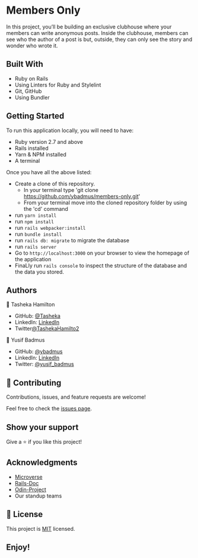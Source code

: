 # Members Only

In this project, you’ll be building an exclusive clubhouse where your members can write anonymous posts. Inside the clubhouse, members can see who the author of a post is but, outside, they can only see the story and wonder who wrote it.

## Built With

- Ruby on Rails
- Using Linters for Ruby and Stylelint
- Git, GitHub
- Using Bundler

## Getting Started

To run this application locally, you will need to have:

- Ruby version 2.7 and above
- Rails installed
- Yarn & NPM installed
- A terminal

Once you have all the above listed:

- Create a clone of this repository. 
  - In your terminal type 'git clone https://github.com/ybadmus/members-only.git'
  - From your terminal move into the cloned repository folder by using the 'cd' command 
- run `yarn install` 
- run `npm install`
- run `rails webpacker:install`
- run `bundle install`
- run `rails db: migrate` to migrate the database 
- run `rails server`
- Go to `http://localhost:3000` on your browser to view the homepage of the application 
- FinaLly run `rails console` to inspect the structure of the database and the data you stored.

## Authors

👤 Tasheka Hamilton

- GitHub: [@Tasheka](https://github.com/Tasheka)
- LinkedIn: [LinkedIn](https://www.linkedin.com/in/tasheka-m-hamilton/)
- Twitter[@TashekaHamilto2](https://twitter.com/TashekaHamilto2)

👤 Yusif Badmus

- GitHub: [@ybadmus](https://github.com/ybadmus) 
- LinkedIn: [LinkedIn](https://www.linkedin.com/in/ybadmus/)
- Twitter: [@yusif_badmus](https://twitter.com/yusif_badmus)

## 🤝 Contributing

Contributions, issues, and feature requests are welcome!

Feel free to check the [issues page](https://github.com/ybadmus/members-only/issues).

## Show your support

Give a ⭐️ if you like this project!

## Acknowledgments

- [Microverse](https://www.microverse.org)
- [Rails-Doc](https://guides.rubyonrails.org/)
- [Odin-Project](https://www.theodinproject.com/courses/ruby-on-rails/lessons/building-with-active-record-ruby-on-rails)
- Our standup teams

## 📝 License

<p>This project is <a href="LICENSE">MIT</a> licensed.</p>

## Enjoy!